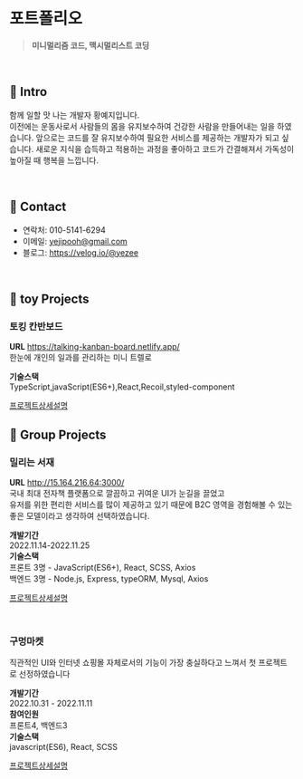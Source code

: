 # 포트폴리오
> **미니멀리즘 코드, 맥시멀리스트 코딩**

<br/>

## 📌 Intro
함께 일할 맛 나는 개발자 황예지입니다.     
이전에는 운동사로서 사람들의 몸을 유지보수하여 건강한 사람을 만들어내는 일을 하였습니다. 앞으로는 코드를 잘 유지보수하여 필요한 서비스를 제공하는 개발자가 되고 싶습니다. 
새로운 지식을 습득하고 적용하는 과정을 좋아하고 코드가 간결해져서 가독성이 높아질 때 행복을 느낍니다.     
  
<br/>

## 📌 Contact
* 연락처: 010-5141-6294
* 이메일: yejipooh@gmail.com
* 블로그: https://velog.io/@yezee

<br/>

## 📌 toy Projects
### 토킹 칸반보드    
**URL** https://talking-kanban-board.netlify.app/  
한눈에 개인의 일과를 관리하는 미니 트렐로 

**기술스택**      
TypeScript,javaScript(ES6+),React,Recoil,styled-component   

[프로젝트상세설명](https://github.com/yezee-e/kanban-boards)

## 📌 Group Projects
### 밀리는 서재
**URL** http://15.164.216.64:3000/        
국내 최대 전자책 플랫폼으로 깔끔하고 귀여운 UI가 눈길을 끌었고        
유저를 위한 편리한 서비스를 많이 제공하고 있기 때문에 B2C 영역을 경험해볼 수 있는 좋은 모델이라고 생각하여 선택하였습니다. 

**개발기간**     
2022.11.14-2022.11.25     
**기술스택**     
프론트 3명 - JavaScript(ES6+), React, SCSS, Axios     
백엔드 3명 - Node.js, Express, typeORM, Mysql, Axios     

[프로젝트상세설명](https://github.com/yezee-e/justcode-7-2nd-millieIslibrary-front)

<br/>

### 구멍마켓       
직관적인 UI와 인터넷 쇼핑몰 자체로서의 기능이 가장 충실하다고 느껴서 첫 프로젝트로 선정하였습니다

**개발기간**        
2022.10.31 - 2022.11.11       
**참여인원**        
프론트4, 백엔드3      
**기술스택**      
javascript(ES6), React, SCSS        

[프로젝트상세설명](https://velog.io/@yezee?tag=%EA%B5%AC%EB%A9%8D%EB%A7%88%EC%BC%93%ED%94%84%EB%A1%9C%EC%A0%9D%ED%8A%B8)




